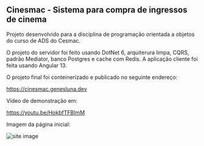 ## Cinesmac - Sistema para compra de ingressos de cinema

Projeto desenvolvido para a disciplina de programação orientada a objetos do curso de ADS do Cesmac.

O projeto do servidor foi feito usando DotNet 6, arquiterura limpa, CQRS, padrão Mediator, banco Postgres e cache com Redis. A aplicação cliente foi feita usando Angular 13.

O projeto final foi conteinerizado e publicado no seguinte endereço:

https://cinesmac.genesluna.dev

Vídeo de demonstração em:

https://youtu.be/HokbfTFBImM

Imagem da página inicial:

![site image](https://res.cloudinary.com/dxylve8nt/image/upload/c_scale,w_500/v1668702207/Cinesmac/cinesmac.jpg)
